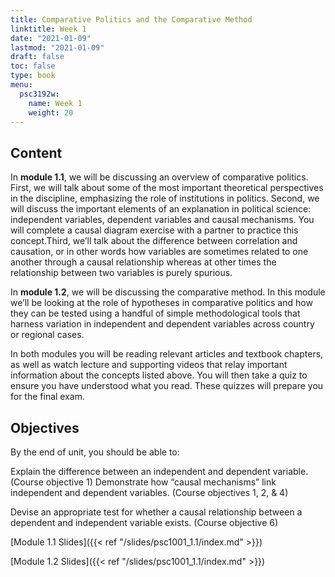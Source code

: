 ```yaml
---
title: Comparative Politics and the Comparative Method
linktitle: Week 1
date: "2021-01-09"
lastmod: "2021-01-09"
draft: false  
toc: false  
type: book  
menu:
  psc3192w:
    name: Week 1
    weight: 20
---
```


## Content

In **module 1.1**, we will be discussing an overview of comparative politics. First, we will talk about some of the most important theoretical perspectives in the discipline, emphasizing the role of institutions in politics. Second, we will discuss the important elements of an explanation in political science: independent variables, dependent variables and causal mechanisms. You will complete a causal diagram exercise with a partner to practice this concept.Third, we’ll talk about the difference between correlation and causation, or in other words how variables are sometimes related to one another through a causal relationship whereas at other times the relationship between two variables is purely spurious.

In **module 1.2**, we will be discussing the comparative method. In this module we’ll be looking at the role of hypotheses in comparative politics and how they can be tested using a handful of simple methodological tools that harness variation in independent and dependent variables across country or regional cases.

In both modules you will be reading relevant articles and textbook chapters, as well as watch lecture and supporting videos that relay important information about the concepts listed above. You will then take a quiz to ensure you have understood what you read. These quizzes will prepare you for the final exam.

## Objectives

By the end of unit, you should be able to:

Explain the difference between an independent and dependent variable. (Course objective 1)
Demonstrate how “causal mechanisms” link independent and dependent variables. (Course objectives 1, 2, & 4)

Devise an appropriate test for whether a causal relationship between a dependent and independent variable exists. (Course objective 6)

[Module 1.1 Slides]({{< ref "/slides/psc1001_1.1/index.md" >}})

[Module 1.2 Slides]({{< ref "/slides/psc1001_1.1/index.md" >}})
